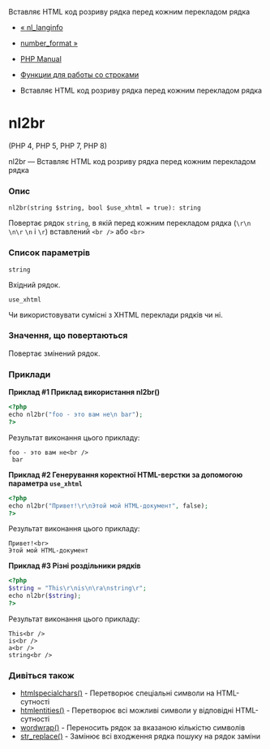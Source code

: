 Вставляє HTML код розриву рядка перед кожним перекладом рядка

-   [« nl\_langinfo](function.nl-langinfo.html)
    
-   [number\_format »](function.number-format.html)
    
-   [PHP Manual](index.html)
    
-   [Функции для работы со строками](ref.strings.html)
    
-   Вставляє HTML код розриву рядка перед кожним перекладом рядка
    

# nl2br

(PHP 4, PHP 5, PHP 7, PHP 8)

nl2br — Вставляє HTML код розриву рядка перед кожним перекладом рядка

### Опис

```methodsynopsis
nl2br(string $string, bool $use_xhtml = true): string
```

Повертає рядок `string`, в якій перед кожним перекладом рядка (`\r\n` `\n\r` `\n` і `\r`) вставлений `<br />` або `<br>`

### Список параметрів

`string`

Вхідний рядок.

`use_xhtml`

Чи використовувати сумісні з XHTML переклади рядків чи ні.

### Значення, що повертаються

Повертає змінений рядок.

### Приклади

**Приклад #1 Приклад використання **nl2br()****

```php
<?php
echo nl2br("foo - это вам не\n bar");
?>
```

Результат виконання цього прикладу:

```
foo - это вам не<br />
 bar
```

**Приклад #2 Генерування коректної HTML-верстки за допомогою параметра `use_xhtml`**

```php
<?php
echo nl2br("Привет!\r\nЭтой мой HTML-документ", false);
?>
```

Результат виконання цього прикладу:

```
Привет!<br>
Этой мой HTML-документ
```

**Приклад #3 Різні роздільники рядків**

```php
<?php
$string = "This\r\nis\n\ra\nstring\r";
echo nl2br($string);
?>
```

Результат виконання цього прикладу:

```
This<br />
is<br />
a<br />
string<br />
```

### Дивіться також

-   [htmlspecialchars()](function.htmlspecialchars.html) - Перетворює спеціальні символи на HTML-сутності
-   [htmlentities()](function.htmlentities.html) - Перетворює всі можливі символи у відповідні HTML-сутності
-   [wordwrap()](function.wordwrap.html) - Переносить рядок за вказаною кількістю символів
-   [str\_replace()](function.str-replace.html) - Замінює всі входження рядка пошуку на рядок заміни